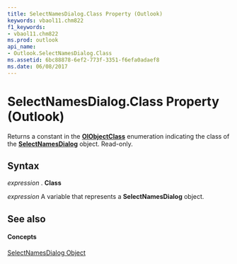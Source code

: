 ```yaml
---
title: SelectNamesDialog.Class Property (Outlook)
keywords: vbaol11.chm822
f1_keywords:
- vbaol11.chm822
ms.prod: outlook
api_name:
- Outlook.SelectNamesDialog.Class
ms.assetid: 6bc88878-6ef2-773f-3351-f6efa0adaef8
ms.date: 06/08/2017
---
```



# SelectNamesDialog.Class Property (Outlook)

Returns a constant in the  **[OlObjectClass](olobjectclass-enumeration-outlook.md)** enumeration indicating the class of the **[SelectNamesDialog](selectnamesdialog-object-outlook.md)** object. Read-only.


## Syntax

 _expression_ . **Class**

 _expression_ A variable that represents a **SelectNamesDialog** object.


## See also


#### Concepts


[SelectNamesDialog Object](selectnamesdialog-object-outlook.md)

